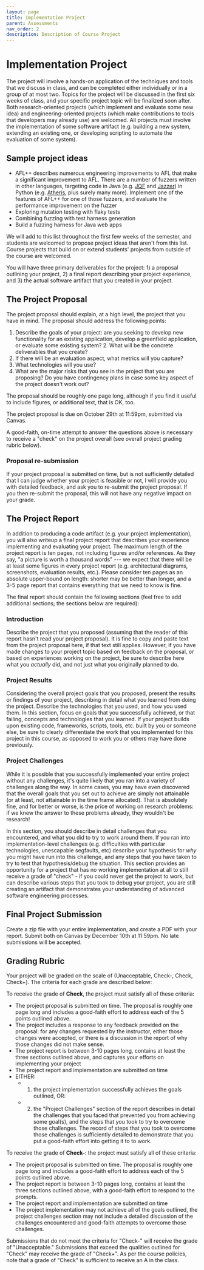 ```yaml
---
layout: page
title: Implementation Project
parent: Assessments
nav_order: 2
description: Description of Course Project
---
```


# Implementation Project
The project will involve a hands-on application of the techniques and tools that we discuss in class, and can be completed either individually or in a group of at most two. Topics for the project will be discussed in the first six weeks of class, and your specific project topic will be finalized soon after. Both research-oriented projects (which implement and evaluate some new idea) and engineering-oriented projects (which make contributions to tools that developers may already use) are welcomed. All projects must involve the implementation of some software artifact (e.g. building a new system, extending an existing one, or developing scripting to automate the evaluation of some system).


## Sample project ideas
* AFL++ describes numerous engineering improvements to AFL that make a significant improvement to AFL. There are a number of fuzzers written in other languages, targeting code in Java (e.g. [JQF](https://github.com/rohanpadhye/JQF) and [Jazzer](https://github.com/CodeIntelligenceTesting/jazzer)) in Python (e.g. [Atheris](https://github.com/google/atheris), plus surely many more). Implement one of the features of AFL++ for one of those fuzzers, and evaluate the performance improvement on the fuzzer
* Exploring mutation testing with flaky tests
* Combining fuzzing with test harness generation
* Build a fuzzing harness for Java web apps

We will add to this list throughout the first few weeks of the semester, and students are welcomed to propose project ideas that aren't from this list. Course projects that build on or extend students' projects from outside of the course are welcomed.

You will have three primary deliverables for the project: 1) a proposal outlining your project, 2) a final report describing your project experience, and 3) the actual software artifact that you created in your project.

## The Project Proposal
The project proposal should explain, at a high level, the project that you have in mind. The proposal should address the following points:
1. Describe the goals of your project: are you seeking to develop new functionality for an existing application, develop a greenfield application, or evaluate some existing system? 2. What will be the concrete deliverables that you create?
3. If there will be an evaluation aspect, what metrics will you capture? 
4. What technologies will you use?
5. What are the major risks that you see in the project that you are proposing? Do you have contingency plans in case some key aspect of the project doesn't work out?

The proposal should be roughly one page long, although if you find it useful to include figures, or additional text, that is OK, too.

The project proposal is due on October 29th at 11:59pm, submitted via Canvas.

A good-faith, on-time attempt to answer the questions above is necessary to receive a "check" on the project overall (see overall project grading rubric below).

### Proposal re-submission
If your project proposal is submitted on time, but is not sufficiently detailed that I can judge whether your project is feasible or not, I will provide you with detailed feedback, and ask you to re-submit the project proposal. If you then re-submit the proposal, this will not have any negative impact on your grade.

## The Project Report
In addition to producing a code artifact (e.g. your project implementation), you will also writeup a final project report that describes your experience implementing and evaluating your project. The maximum length of the project report is ten pages, not including figures and/or references. As they say, "a picture is worth a thousand words" --- we expect that there will be at least some figures in every project report (e.g. architectural diagrams, screenshots, evaluation results, etc.). Please consider ten pages as an absolute upper-bound on length: shorter may be better than longer, and a 3-5 page report that contains everything that we need to know is fine.

The final report should contain the following sections (feel free to add additional sections; the sections below are required):

### Introduction
Describe the project that you proposed (assuming that the reader of this report hasn't read your project proposal). It is fine to copy and paste text from the project proposal here, if that text still applies. However, if you have made changes to your project topic based on feedback on the proposal, or based on experiences working on the project, be sure to describe here what you *actually* did, and not just what you originally planned to do.

### Project Results
Considering the overall project goals that you proposed, present the results or findings of your project, describing in detail what you learned from doing the project. Describe the technologies that you used, and how you used them. In this section, focus on goals that you successfully achieved, or that failing, concepts and technologies that you learned. If your project builds upon existing code, frameworks, scripts, tools, etc. built by you or someone else, be sure to clearly differentiate the work that you implemented for this project in this course, as opposed to work you or others may have done previously.

### Project Challenges
While it is possible that you successfully implemented your entire project without any challenges, it's quite likely that you ran into a variety of challenges along the way. In some cases, you may have even discovered that the overall goals that you set out to achieve are simply not attainable (or at least, not attainable in the time frame allocated). That is absolutely fine, and for better or worse, is the price of working on research problems: if we knew the answer to these problems already, they wouldn't be research!

In this section, you should describe in detail challenges that you encountered, and what you did to try to work around them. If you ran into implementation-level challenges (e.g. difficulties with particular technologies, unescapable segfaults, etc) describe your hypothesis for *why* you might have run into this challenge, and any steps that you have taken to try to test that hypothesis/debug the situation. This section provides an opportunity for a project that has no working implementation at all to still receive a grade of "check" - if you could never get the project to work, but can describe various steps that you took to debug your project, you are still creating an artifact that demonstrates your understanding of advanced software engineering processes.

## Final Project Submission
Create a zip file with your entire implementation, and create a PDF with your report. Submit both on Canvas by December 10th at 11:59pm. No late submissions will be accepted. 

## Grading Rubric
Your project will be graded on the scale of (Unacceptable, Check-, Check, Check+). The criteria for each grade are described below:

To receive the grade of **Check**, the project must satisfy all of these criteria:
* The project proposal is submitted on time. The proposal is roughly one page long and includes a good-faith effort to address each of the 5 points outlined above.
* The project includes a response to any feedback provided on the proposal: for any changes requested by the instructor, either those changes were accepted, or there is a discussion in the report of why those changes did not make sense.
* The project report is between 3-10 pages long, contains at least the three sections outlined above, and captures your efforts on implementing your project
* The project report and implementation are submitted on time
* EITHER:
	* 1) the project implementation successfully achieves the goals outlined, OR:
	* 2) the "Project Challenges" section of the report describes in detail the challenges that you faced that prevented you from achieving some goal(s), and the steps that you took to try to overcome those challenges. The record of steps that you took to overcome those challenges is sufficiently detailed to demonstrate that you put a good-faith effort into getting it to to work. 
	
To receive the grade of **Check-**: the project must satisfy all of these criteria:
* The project proposal is submitted on time. The proposal is roughly one page long and includes a good-faith effort to address each of the 5 points outlined above.
* The project report is between 3-10 pages long, contains at least the three sections outlined above, with a good-faith effort to respond to the prompts.
* The project report and implementation are submitted on time
* The project implementation may not achieve all of the goals outlined, the project challenges section may not include a detailed discussion of the challenges encountered and good-faith attempts to overcome those challenges.


Submissions that do not meet the criteria for "Check-" will receive the grade of "Unacceptable." Submissions that exceed the qualities outlined for "Check" may receive the grade of "Check+". As per the course policies, note that a grade of "Check" is sufficient to receive an A in the class.
